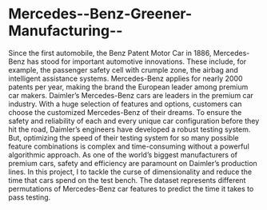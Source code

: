 # Mercedes--Benz-Greener-Manufacturing--
Since the first automobile, the Benz Patent Motor Car in 1886, Mercedes-Benz has stood for important automotive innovations. These include, for example, the passenger safety cell with crumple zone, the airbag and intelligent assistance systems. Mercedes-Benz applies for nearly 2000 patents per year, making the brand the European leader among premium car makers. Daimler’s Mercedes-Benz cars are leaders in the premium car industry. With a huge selection of features and options, customers can choose the customized Mercedes-Benz of their dreams. 
To ensure the safety and reliability of each and every unique car configuration before they hit the road, Daimler’s engineers have developed a robust testing system. But, optimizing the speed of their testing system for so many possible feature combinations is complex and time-consuming without a powerful algorithmic approach. As one of the world’s biggest manufacturers of premium cars, safety and efficiency are paramount on Daimler’s production lines.
In this project, I to tackle the curse of dimensionality and reduce the time that cars spend on the test bench. The dataset represents different permutations of Mercedes-Benz car features to predict the time it takes to pass testing. 
